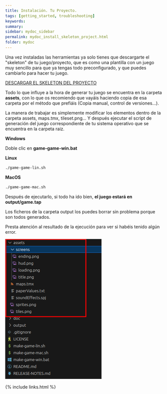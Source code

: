 ```yaml
---
title: Instalación. Tu Proyecto.
tags: [getting_started, troubleshooting]
keywords:
summary: 
sidebar: mydoc_sidebar
permalink: mydoc_install_skeleton_project.html
folder: mydoc
---
```


Una vez instaladas las herramientas ya solo tienes que descargarte el "skeleton" de tu juego/proyecto, que es como una plantilla con un juego muy sencillo para que ya tengas todo preconfigurado, y que puedes cambiarlo para hacer tu juego.

[DESCARGAR EL SKELETON DEL PROYECTO](https://github.com/rtorralba/zx-game-maker-skeleton/archive/refs/heads/main.zip)

Todo lo que influye a la hora de generar tu juego se encuentra en la carpeta **assets**, con lo que os recomiendo que vayáis haciendo copia de esa carpeta por el método que prefiáis (Copia manual, control de versiones...).

La manera de trabajar es simplemente modificar los elementos dentro de la carpeta assets, maps.tmx, tileset.png... Y después ejecutar el script de generación del juego correspondiente de tu sistema operativo que se encuentra en la carpeta raiz.

**Windows**

Doble clic en **game-game-win.bat**

**Linux**

```bash
./game-game-lin.sh
```

**MacOS**

```bash
./game-game-mac.sh
```

Después de ejecutarlo, si todo ha ido bien, **el juego estará en output/game.tap**

Los ficheros de la carpeta output los puedes borrar sin problema porque son todos generados.

Presta atención al resultado de la ejecución para ver si habéis tenido algún error.

![](images/project_tree.png)

{% include links.html %}